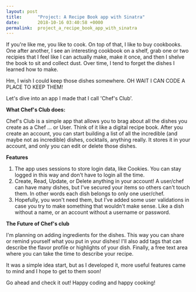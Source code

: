 ```yaml
---
layout: post
title:      "Project: A Recipe Book app with Sinatra"
date:       2018-10-16 03:40:58 +0000
permalink:  project_a_recipe_book_app_with_sinatra
---
```


If you're like me, you like to cook. On top of that, I like to buy cookbooks. One after another, I see an interesting cookbook on a shelf, grab one or two recipies that I feel like I can actually make, make it once, and then I shelve the book to sit and collect dust. Over time, I tend to forget the dishes I learned how to make.

Hm, I wish I could keep those dishes somewhere. OH WAIT I CAN CODE A PLACE TO KEEP THEM!

Let's dive into an app I made that I call 'Chef's Club'.

**What Chef's Club does:**

Chef's Club is a simple app that allows you to brag about all the dishes you create as a Chef ... or User. Think of it like a digital recipe book. After you create an account, you can start building a list of all the incredible (and maybe not as incredible) dishes, cocktails, anything really. It stores it in your account, and only you can edit or delete those dishes.

**Features**

1. The app uses sessions to store login data, like Cookies. You can stay logged in this way and don't have to login all the time.
2. Create, Read, Update, or Delete anything in your account! A user/chef can have many dishes, but I've secured your items so others can't touch them. In other words each dish belongs to only one user/chef.
3. Hopefully, you won't need them, but I've added some user validations in case you try to make something that wouldn't make sense. Like a dish without a name, or an account without a username or password.

**The Future of Chef's club**

I'm planning on adding ingredients for the dishes. This way you can share or remind yourself what you put in your dishes!
I'll also add tags that can describe the flavor profile or highlights of your dish.
Finally, a free text area where you can take the time to describe your recipe.

It was a simple idea start, but as I developed it, more useful features came to mind and I hope to get to them soon!

Go ahead and check it out! Happy coding and happy cooking!






